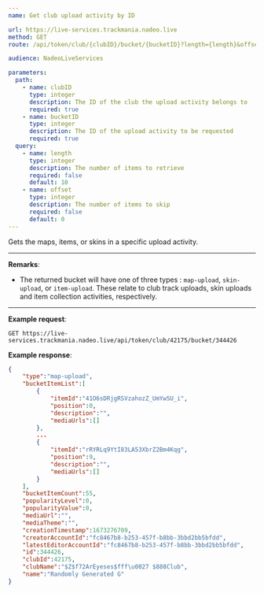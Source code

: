 ```yaml
---
name: Get club upload activity by ID

url: https://live-services.trackmania.nadeo.live
method: GET
route: /api/token/club/{clubID}/bucket/{bucketID}?length={length}&offset={offset}

audience: NadeoLiveServices

parameters:
  path:
    - name: clubID
      type: integer
      description: The ID of the club the upload activity belongs to
      required: true
    - name: bucketID
      type: integer
      description: The ID of the upload activity to be requested
      required: true
  query:
    - name: length
      type: integer
      description: The number of items to retrieve
      required: false
      default: 10
    - name: offset
      type: integer
      description: The number of items to skip
      required: false
      default: 0
---
```


Gets the maps, items, or skins in a specific upload activity.

---

**Remarks**:
- The returned bucket will have one of three types : `map-upload`, `skin-upload`, or `item-upload`. These relate to club track uploads, skin uploads and item collection activities, respectively.

---

**Example request**:
```plain
GET https://live-services.trackmania.nadeo.live/api/token/club/42175/bucket/344426
```

**Example response**:
```json
{
    "type":"map-upload",
    "bucketItemList":[
        {
            "itemId":"41O6sDRjgRSVzahozZ_UmYwSU_i",
            "position":0,
            "description":"",
            "mediaUrls":[]
        },
        ...
        {
            "itemId":"rRYRLq9YtI83LA53XbrZ2Bm4Kqg",
            "position":9,
            "description":"",
            "mediaUrls":[]
        }
    ],
    "bucketItemCount":55,
    "popularityLevel":0,
    "popularityValue":0,
    "mediaUrl":"",
    "mediaTheme":"",
    "creationTimestamp":1673276709,
    "creatorAccountId":"fc8467b8-b253-457f-b8bb-3bbd2bb5bfdd",
    "latestEditorAccountId":"fc8467b8-b253-457f-b8bb-3bbd2bb5bfdd",
    "id":344426,
    "clubId":42175,
    "clubName":"$Z$f72ArEyeses$fff\u0027 $888Club",
    "name":"Randomly Generated G"
}
```
